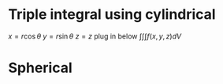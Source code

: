 # Triple integral using cylindrical

$x=r\cos \theta$
$y=r\sin \theta$
$z=z$
plug in below
$\int \int \int f(x,y,z)dV$


# Spherical